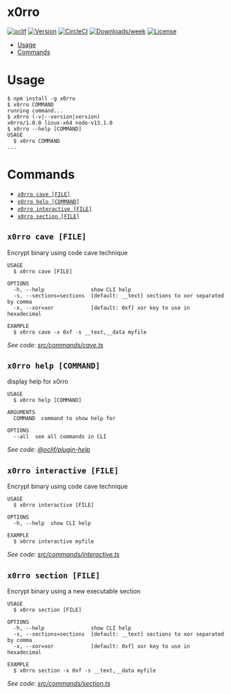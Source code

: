 x0rro
=====



[![oclif](https://img.shields.io/badge/cli-oclif-brightgreen.svg)](https://oclif.io)
[![Version](https://img.shields.io/npm/v/x0rro.svg)](https://npmjs.org/package/x0rro)
[![CircleCI](https://circleci.com/gh/phra/x0rro/tree/master.svg?style=shield)](https://circleci.com/gh/phra/x0rro/tree/master)
[![Downloads/week](https://img.shields.io/npm/dw/x0rro.svg)](https://npmjs.org/package/x0rro)
[![License](https://img.shields.io/npm/l/x0rro.svg)](https://github.com/phra/x0rro/blob/master/package.json)

<!-- toc -->
* [Usage](#usage)
* [Commands](#commands)
<!-- tocstop -->
# Usage
<!-- usage -->
```sh-session
$ npm install -g x0rro
$ x0rro COMMAND
running command...
$ x0rro (-v|--version|version)
x0rro/1.0.0 linux-x64 node-v13.1.0
$ x0rro --help [COMMAND]
USAGE
  $ x0rro COMMAND
...
```
<!-- usagestop -->
# Commands
<!-- commands -->
* [`x0rro cave [FILE]`](#x0rro-cave-file)
* [`x0rro help [COMMAND]`](#x0rro-help-command)
* [`x0rro interactive [FILE]`](#x0rro-interactive-file)
* [`x0rro section [FILE]`](#x0rro-section-file)

## `x0rro cave [FILE]`

Encrypt binary using code cave technique

```
USAGE
  $ x0rro cave [FILE]

OPTIONS
  -h, --help               show CLI help
  -s, --sections=sections  [default: __text] sections to xor separated by comma
  -x, --xor=xor            [default: 0xf] xor key to use in hexadecimal

EXAMPLE
  $ x0rro cave -x 0xf -s __text,__data myfile
```

_See code: [src/commands/cave.ts](https://github.com/phra/x0rro/blob/v1.0.0/src/commands/cave.ts)_

## `x0rro help [COMMAND]`

display help for x0rro

```
USAGE
  $ x0rro help [COMMAND]

ARGUMENTS
  COMMAND  command to show help for

OPTIONS
  --all  see all commands in CLI
```

_See code: [@oclif/plugin-help](https://github.com/oclif/plugin-help/blob/v2.2.3/src/commands/help.ts)_

## `x0rro interactive [FILE]`

Encrypt binary using code cave technique

```
USAGE
  $ x0rro interactive [FILE]

OPTIONS
  -h, --help  show CLI help

EXAMPLE
  $ x0rro interactive myfile
```

_See code: [src/commands/interactive.ts](https://github.com/phra/x0rro/blob/v1.0.0/src/commands/interactive.ts)_

## `x0rro section [FILE]`

Encrypt binary using a new executable section

```
USAGE
  $ x0rro section [FILE]

OPTIONS
  -h, --help               show CLI help
  -s, --sections=sections  [default: __text] sections to xor separated by comma
  -x, --xor=xor            [default: 0xf] xor key to use in hexadecimal

EXAMPLE
  $ x0rro section -x 0xf -s __text,__data myfile
```

_See code: [src/commands/section.ts](https://github.com/phra/x0rro/blob/v1.0.0/src/commands/section.ts)_
<!-- commandsstop -->
